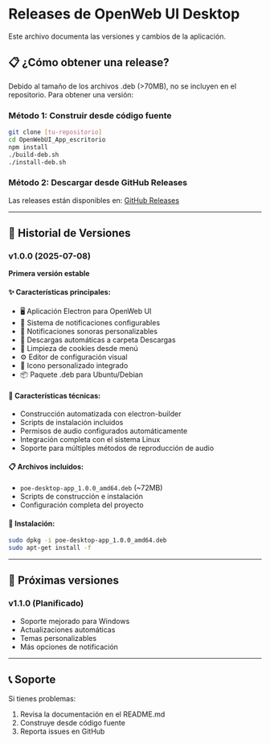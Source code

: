 # Releases de OpenWeb UI Desktop

Este archivo documenta las versiones y cambios de la aplicación.

## 📋 ¿Cómo obtener una release?

Debido al tamaño de los archivos .deb (>70MB), no se incluyen en el repositorio. Para obtener una versión:

### Método 1: Construir desde código fuente
```bash
git clone [tu-repositorio]
cd OpenWebUI_App_escritorio
npm install
./build-deb.sh
./install-deb.sh
```

### Método 2: Descargar desde GitHub Releases
Las releases están disponibles en: [GitHub Releases](../../releases)

---

## 📝 Historial de Versiones

### v1.0.0 (2025-07-08)
**Primera versión estable**

#### ✨ Características principales:
- 🖥️ Aplicación Electron para OpenWeb UI
- 🔔 Sistema de notificaciones configurables
- 🎵 Notificaciones sonoras personalizables
- 📁 Descargas automáticas a carpeta Descargas
- 🍪 Limpieza de cookies desde menú
- ⚙️ Editor de configuración visual
- 🎨 Icono personalizado integrado
- 📦 Paquete .deb para Ubuntu/Debian

#### 🔧 Características técnicas:
- Construcción automatizada con electron-builder
- Scripts de instalación incluidos
- Permisos de audio configurados automáticamente
- Integración completa con el sistema Linux
- Soporte para múltiples métodos de reproducción de audio

#### 📋 Archivos incluidos:
- `poe-desktop-app_1.0.0_amd64.deb` (~72MB)
- Scripts de construcción e instalación
- Configuración completa del proyecto

#### 🎯 Instalación:
```bash
sudo dpkg -i poe-desktop-app_1.0.0_amd64.deb
sudo apt-get install -f
```

---

## 🚀 Próximas versiones

### v1.1.0 (Planificado)
- Soporte mejorado para Windows
- Actualizaciones automáticas
- Temas personalizables
- Más opciones de notificación

---

## 📞 Soporte

Si tienes problemas:
1. Revisa la documentación en el README.md
2. Construye desde código fuente
3. Reporta issues en GitHub
